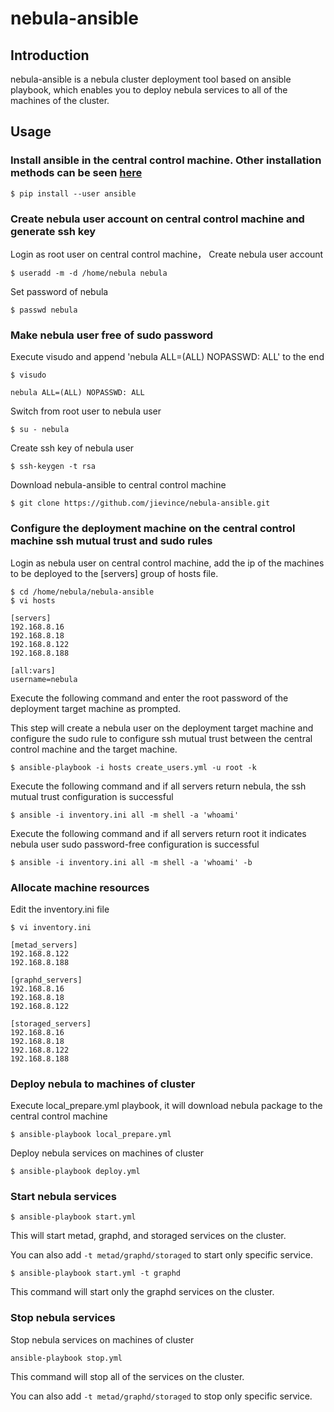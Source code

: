 # nebula-ansible

## Introduction

nebula-ansible is a nebula cluster deployment tool based on ansible playbook, which enables you to deploy nebula services to all of the machines of the cluster.

## Usage

### Install ansible in the central control machine. Other installation methods can be seen [here](https://docs.ansible.com/ansible/latest/installation_guide/intro_installation.html)

```shell
$ pip install --user ansible
```

### Create nebula user account on central control machine and generate ssh key
Login as root user on central control machine， Create nebula user account

```shell
$ useradd -m -d /home/nebula nebula
```

Set password of nebula

```shell
$ passwd nebula
```

### Make nebula user free of sudo password

Execute visudo and append 'nebula ALL=(ALL) NOPASSWD: ALL' to the end

```shell
$ visudo
```

```text
nebula ALL=(ALL) NOPASSWD: ALL
```

Switch from root user to nebula user

```shell
$ su - nebula
```

Create ssh key of nebula user

```shell
$ ssh-keygen -t rsa
```

Download nebula-ansible to central control machine

```shell
$ git clone https://github.com/jievince/nebula-ansible.git
```

### Configure the deployment machine on the central control machine ssh mutual trust and sudo rules
Login as nebula user on central control machine, add the ip of the machines to be deployed to the [servers] group of hosts file.

```shell
$ cd /home/nebula/nebula-ansible
$ vi hosts
```
```shell
[servers]
192.168.8.16
192.168.8.18
192.168.8.122
192.168.8.188

[all:vars]
username=nebula
```

Execute the following command and enter the root password of the deployment target machine as prompted. 

This step will create a nebula user on the deployment target machine and configure the sudo rule to configure ssh mutual trust between the central control machine and the target machine.

```shell
$ ansible-playbook -i hosts create_users.yml -u root -k
```

Execute the following command and if all servers return nebula, the ssh mutual trust configuration is successful

```shell
$ ansible -i inventory.ini all -m shell -a 'whoami'
```

Execute the following command and if all servers return root it indicates nebula user sudo password-free configuration is successful

```shell
$ ansible -i inventory.ini all -m shell -a 'whoami' -b
```

### Allocate machine resources

Edit the inventory.ini file

```shell
$ vi inventory.ini
```

```shell
[metad_servers]
192.168.8.122
192.168.8.188

[graphd_servers]
192.168.8.16
192.168.8.18
192.168.8.122

[storaged_servers]
192.168.8.16
192.168.8.18
192.168.8.122
192.168.8.188
```

### Deploy nebula to machines of cluster

Execute local_prepare.yml playbook, it will download nebula package to the central control machine

```shell
$ ansible-playbook local_prepare.yml
```

Deploy nebula services on machines of cluster

```shell
$ ansible-playbook deploy.yml
```

### Start nebula services

```shell
$ ansible-playbook start.yml
```
This will start metad, graphd, and storaged services on the cluster.

You can also add `-t metad/graphd/storaged` to start only specific service.

```shell
$ ansible-playbook start.yml -t graphd
```
This command will start only the graphd services on the cluster.

### Stop nebula services

Stop nebula services on machines of cluster

```shell
ansible-playbook stop.yml
```
This command will stop all of the services on the cluster.

You can also add `-t metad/graphd/storaged` to stop only specific service.
